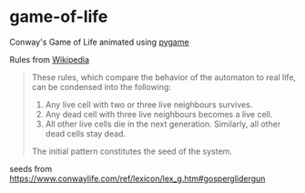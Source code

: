 # game-of-life
Conway's Game of Life animated using [pygame](https://www.pygame.org/news)

Rules from [Wikipedia](https://en.wikipedia.org/wiki/Conway%27s_Game_of_Life)

> These rules, which compare the behavior of the automaton to real life, can be condensed into the following:
> 1. Any live cell with two or three live neighbours survives.
> 2. Any dead cell with three live neighbours becomes a live cell.
> 3. All other live cells die in the next generation. Similarly, all other dead cells stay dead.
> 
> The initial pattern constitutes the seed of the system.

seeds from https://www.conwaylife.com/ref/lexicon/lex_g.htm#gosperglidergun

